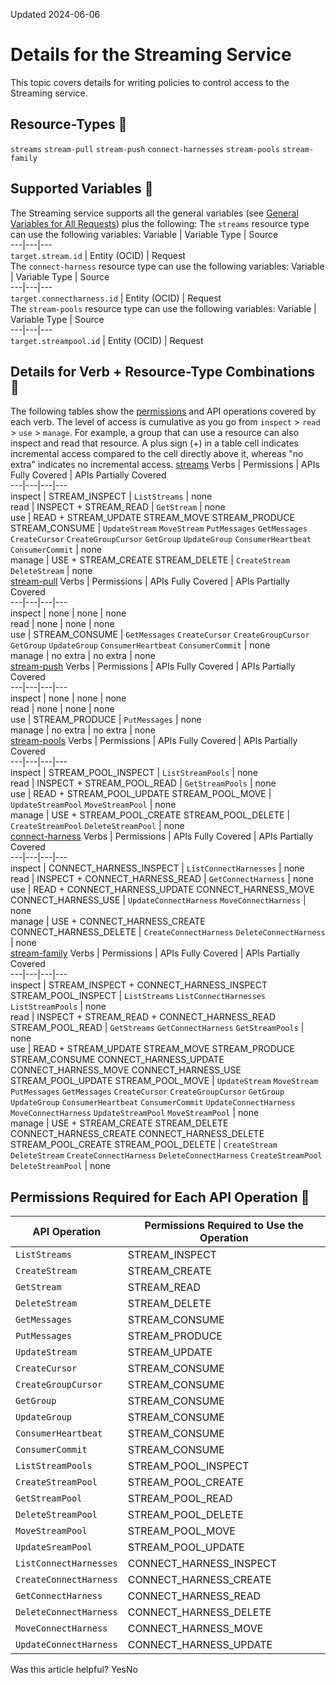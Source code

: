 Updated 2024-06-06
# Details for the Streaming Service
This topic covers details for writing policies to control access to the Streaming service.
## Resource-Types 🔗 
`streams`
`stream-pull`
`stream-push`
`connect-harnesses`
`stream-pools`
`stream-family`
## Supported Variables 🔗 
The Streaming service supports all the general variables (see [General Variables for All Requests](https://docs.oracle.com/en-us/iaas/Content/Identity/policyreference/policyreference_topic-General_Variables_for_All_Requests.htm "Use the following general variables for all requests")) plus the following:
The `streams` resource type can use the following variables:
Variable | Variable Type | Source  
---|---|---  
`target.stream.id` | Entity (OCID) | Request  
The `connect-harness` resource type can use the following variables:
Variable | Variable Type | Source  
---|---|---  
`target.connectharness.id` | Entity (OCID) | Request  
The `stream-pools` resource type can use the following variables:
Variable | Variable Type | Source  
---|---|---  
`target.streampool.id` | Entity (OCID) | Request  
## Details for Verb + Resource-Type Combinations 🔗 
The following tables show the [permissions](https://docs.oracle.com/iaas/Content/Identity/policies/permissions.htm) and API operations covered by each verb. The level of access is cumulative as you go from `inspect` > `read` > `use` > `manage`. For example, a group that can use a resource can also inspect and read that resource. A plus sign (+) in a table cell indicates incremental access compared to the cell directly above it, whereas "no extra" indicates no incremental access.
[streams](https://docs.oracle.com/en-us/iaas/Content/Identity/policyreference/streamingpolicyreference.htm)
Verbs | Permissions | APIs Fully Covered | APIs Partially Covered  
---|---|---|---  
inspect | STREAM_INSPECT | `ListStreams` | none  
read | INSPECT + STREAM_READ | `GetStream` | none  
use | READ + STREAM_UPDATE STREAM_MOVE STREAM_PRODUCE STREAM_CONSUME | `UpdateStream` `MoveStream` `PutMessages` `GetMessages` `CreateCursor` `CreateGroupCursor` `GetGroup` `UpdateGroup` `ConsumerHeartbeat` `ConsumerCommit` | none  
manage | USE + STREAM_CREATE STREAM_DELETE | `CreateStream` `DeleteStream` |  none  
[stream-pull](https://docs.oracle.com/en-us/iaas/Content/Identity/policyreference/streamingpolicyreference.htm)
Verbs | Permissions | APIs Fully Covered | APIs Partially Covered  
---|---|---|---  
inspect | none | none | none  
read | none | none | none  
use | STREAM_CONSUME | `GetMessages` `CreateCursor` `CreateGroupCursor` `GetGroup` `UpdateGroup` `ConsumerHeartbeat` `ConsumerCommit` | none  
manage | no extra | no extra | none  
[stream-push](https://docs.oracle.com/en-us/iaas/Content/Identity/policyreference/streamingpolicyreference.htm)
Verbs | Permissions | APIs Fully Covered | APIs Partially Covered  
---|---|---|---  
inspect | none | none | none  
read | none | none | none  
use | STREAM_PRODUCE | `PutMessages` | none  
manage | no extra | no extra | none  
[stream-pools](https://docs.oracle.com/en-us/iaas/Content/Identity/policyreference/streamingpolicyreference.htm)
Verbs | Permissions | APIs Fully Covered | APIs Partially Covered  
---|---|---|---  
inspect | STREAM_POOL_INSPECT | `ListStreamPools` | none  
read | INSPECT + STREAM_POOL_READ | `GetStreamPools` | none  
use | READ + STREAM_POOL_UPDATE STREAM_POOL_MOVE | `UpdateStreamPool` `MoveStreamPool` | none  
manage | USE + STREAM_POOL_CREATE STREAM_POOL_DELETE | `CreateStreamPool` `DeleteStreamPool` |  none  
[connect-harness](https://docs.oracle.com/en-us/iaas/Content/Identity/policyreference/streamingpolicyreference.htm)
Verbs | Permissions | APIs Fully Covered | APIs Partially Covered  
---|---|---|---  
inspect | CONNECT_HARNESS_INSPECT | `ListConnectHarnesses` | none  
read | INSPECT + CONNECT_HARNESS_READ | `GetConnectHarness` | none  
use | READ + CONNECT_HARNESS_UPDATE CONNECT_HARNESS_MOVE CONNECT_HARNESS_USE | `UpdateConnectHarness` `MoveConnectHarness` | none  
manage | USE + CONNECT_HARNESS_CREATE CONNECT_HARNESS_DELETE | `CreateConnectHarness` `DeleteConnectHarness` |  none  
[stream-family](https://docs.oracle.com/en-us/iaas/Content/Identity/policyreference/streamingpolicyreference.htm)
Verbs | Permissions | APIs Fully Covered | APIs Partially Covered  
---|---|---|---  
inspect |  STREAM_INSPECT + CONNECT_HARNESS_INSPECT STREAM_POOL_INSPECT |  `ListStreams` `ListConnectHarnesses` `ListStreamPools` |  none  
read |  INSPECT + STREAM_READ + CONNECT_HARNESS_READ STREAM_POOL_READ |  `GetStreams` `GetConnectHarness` `GetStreamPools` |  none  
use |  READ + STREAM_UPDATE STREAM_MOVE STREAM_PRODUCE STREAM_CONSUME CONNECT_HARNESS_UPDATE CONNECT_HARNESS_MOVE CONNECT_HARNESS_USE STREAM_POOL_UPDATE STREAM_POOL_MOVE |  `UpdateStream` `MoveStream` `PutMessages` `GetMessages` `CreateCursor` `CreateGroupCursor` `GetGroup` `UpdateGroup` `ConsumerHeartbeat` `ConsumerCommit` `UpdateConnectHarness` `MoveConnectHarness` `UpdateStreamPool` `MoveStreamPool` |  none  
manage |  USE + STREAM_CREATE STREAM_DELETE CONNECT_HARNESS_CREATE CONNECT_HARNESS_DELETE STREAM_POOL_CREATE STREAM_POOL_DELETE |  `CreateStream` `DeleteStream` `CreateConnectHarness` `DeleteConnectHarness` `CreateStreamPool` `DeleteStreamPool` |  none  
## Permissions Required for Each API Operation 🔗 
API Operation | Permissions Required to Use the Operation  
---|---  
`ListStreams` | STREAM_INSPECT  
`CreateStream` | STREAM_CREATE  
`GetStream` | STREAM_READ  
`DeleteStream` | STREAM_DELETE  
`GetMessages` | STREAM_CONSUME  
`PutMessages` | STREAM_PRODUCE  
`UpdateStream` | STREAM_UPDATE  
`CreateCursor` | STREAM_CONSUME  
`CreateGroupCursor ` | STREAM_CONSUME  
`GetGroup` | STREAM_CONSUME  
`UpdateGroup` | STREAM_CONSUME  
`ConsumerHeartbeat` | STREAM_CONSUME  
`ConsumerCommit` | STREAM_CONSUME  
`ListStreamPools` | STREAM_POOL_INSPECT  
`CreateStreamPool` | STREAM_POOL_CREATE  
`GetStreamPool` | STREAM_POOL_READ  
`DeleteStreamPool` | STREAM_POOL_DELETE  
`MoveStreamPool` | STREAM_POOL_MOVE  
`UpdateSreamPool` | STREAM_POOL_UPDATE  
`ListConnectHarnesses` | CONNECT_HARNESS_INSPECT  
`CreateConnectHarness` | CONNECT_HARNESS_CREATE  
`GetConnectHarness` | CONNECT_HARNESS_READ  
`DeleteConnectHarness` | CONNECT_HARNESS_DELETE  
`MoveConnectHarness` | CONNECT_HARNESS_MOVE  
`UpdateConnectHarness` | CONNECT_HARNESS_UPDATE  
Was this article helpful?
YesNo

